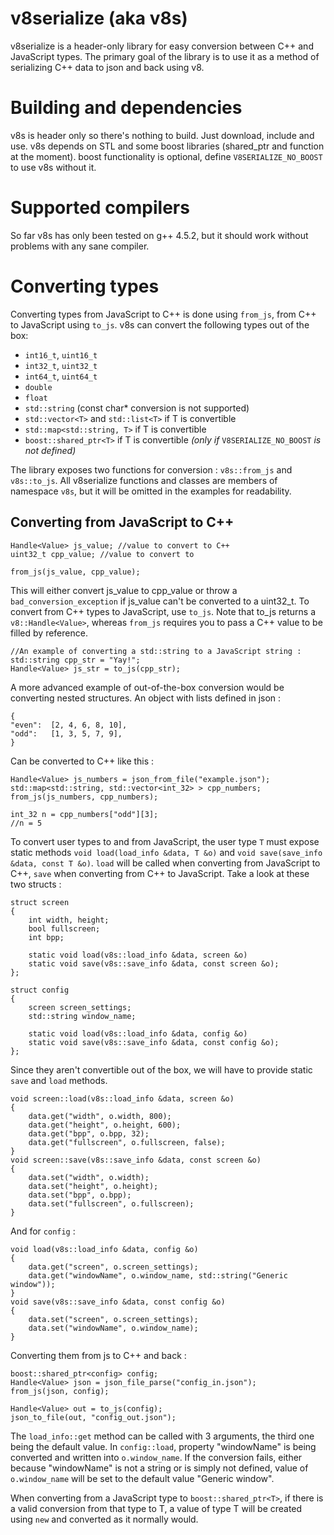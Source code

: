 v8serialize (aka v8s)
=====================

v8serialize is a header-only library for easy conversion between 
C++ and JavaScript types. The primary goal of the library is to use it as
a method of serializing C++ data to json and back using v8.

Building and dependencies 
=========================

v8s is header only so there's nothing to build. Just download, include and use.
v8s depends on STL and some boost libraries (shared_ptr and function at 
the moment). boost functionality is optional, define `V8SERIALIZE_NO_BOOST`
to use v8s without it.

Supported compilers
===================

So far v8s has only been tested on g++ 4.5.2, but it should work without
problems with any sane compiler.

Converting types
================


Converting types from JavaScript to C++ is done using `from_js`, from C++ 
to JavaScript using `to_js`. v8s can convert the following types out of 
the box: 
 
* `int16_t`, `uint16_t`
* `int32_t`, `uint32_t`
* `int64_t`, `uint64_t`
* `double`
* `float`
* `std::string` (const char* conversion is not supported)
* `std::vector<T>` and `std::list<T>` if T is convertible
* `std::map<std::string, T>` if T is convertible
* `boost::shared_ptr<T>` if T is convertible *(only if* `V8SERIALIZE_NO_BOOST` *is not defined)*

The library exposes two functions for conversion : `v8s::from_js` and `v8s::to_js`. 
All v8serialize functions and classes are members of namespace `v8s`, but it will 
be omitted in the examples for readability. 

Converting from JavaScript to C++
---------------------------------

    Handle<Value> js_value; //value to convert to C++
    uint32_t cpp_value; //value to convert to
    
    from_js(js_value, cpp_value);

This will either convert js_value to cpp_value or throw a `bad_conversion_exception`
if js_value can't be converted to a uint32_t. To convert from
C++ types to JavaScript, use `to_js`. Note that to_js returns a 
`v8::Handle<Value>`, whereas `from_js` requires you to pass a C++ value 
to be filled by reference.

    //An example of converting a std::string to a JavaScript string :
    std::string cpp_str = "Yay!";
    Handle<Value> js_str = to_js(cpp_str);

A more advanced example of out-of-the-box conversion would be converting
nested structures. An object with lists defined in json :

    {
    "even":  [2, 4, 6, 8, 10],
    "odd":   [1, 3, 5, 7, 9],
    }

Can be converted to C++ like this :

    Handle<Value> js_numbers = json_from_file("example.json");
    std::map<std::string, std::vector<int_32> > cpp_numbers;
    from_js(js_numbers, cpp_numbers);
    
    int_32 n = cpp_numbers["odd"][3];
    //n = 5

To convert user types to and from JavaScript, the user type `T` must expose 
static methods `void load(load_info &data, T &o)` and 
`void save(save_info &data, const T &o)`. `load` will be called when 
converting from JavaScript to C++, `save` when converting from C++ to 
JavaScript. Take a look at these two structs :

    struct screen
    {
		int width, height;
		bool fullscreen;
		int bpp;
		
		static void load(v8s::load_info &data, screen &o)
		static void save(v8s::save_info &data, const screen &o);
	};

	struct config
	{
		screen screen_settings;
		std::string window_name;
		
		static void load(v8s::load_info &data, config &o)
		static void save(v8s::save_info &data, const config &o);		
	};


Since they aren't convertible out of the box, we will have to provide
static `save` and `load` methods. 

	void screen::load(v8s::load_info &data, screen &o)
	{
		data.get("width", o.width, 800);
		data.get("height", o.height, 600);
		data.get("bpp", o.bpp, 32);
		data.get("fullscreen", o.fullscreen, false);
	}
	void screen::save(v8s::save_info &data, const screen &o)
	{
		data.set("width", o.width);
		data.set("height", o.height);
		data.set("bpp", o.bpp);
		data.set("fullscreen", o.fullscreen);
	}    
    
And for `config` :

	void load(v8s::load_info &data, config &o)
	{
		data.get("screen", o.screen_settings);
		data.get("windowName", o.window_name, std::string("Generic window"));
	}
	void save(v8s::save_info &data, const config &o)
	{
		data.set("screen", o.screen_settings);
		data.set("windowName", o.window_name);
	}

Converting them from js to C++ and back :

	boost::shared_ptr<config> config;
	Handle<Value> json = json_file_parse("config_in.json");
	from_js(json, config);

	Handle<Value> out = to_js(config);
	json_to_file(out, "config_out.json");    

The `load_info::get` method can be called with 3 arguments, the third one 
being the default value. In `config::load`, property "windowName" is being
converted and written into `o.window_name`. If the conversion fails, either
because "windowName" is not a string or is simply not defined, value of 
`o.window_name` will be set to the default value "Generic window".

When converting from a JavaScript type to `boost::shared_ptr<T>`, if 
there is a valid conversion from that type to T, a value of type T will be
created using `new` and converted as it normally would. 
